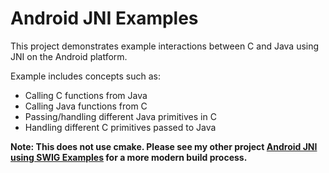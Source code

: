 # Android JNI Examples

This project demonstrates example interactions between C and Java using JNI on the Android platform.

Example includes concepts such as:
 - Calling C functions from Java
 - Calling Java functions from C
 - Passing/handling different Java primitives in C
 - Handling different C primitives passed to Java

**Note: This does not use cmake. Please see my other project [Android JNI using SWIG Examples](https://github.com/MarkMurillo/android_jni_swig_example) for a more modern build process.**
